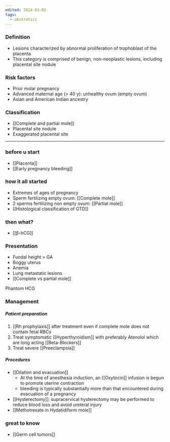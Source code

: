```yaml
---
edited: 2024-03-02
tags:
  - obstretics
---
```

### Definition
- Lesions characterized by abnormal proliferation of trophoblast of the placenta
- This category is comprised of benign, non-neoplastic lesions, including placental site nodule

### Risk factors
- Prior molar pregnancy
- Advanced maternal age (> 40 y): unhealthy ovum (empty ovum)
- Asian and American Indian ancestry
### Classification
- [[Complete and partial mole]] 
- Placental site nodule
- Exaggerated placental site
---
### before u start
- [[Placenta]] 
- [[Early pregnancy bleeding]] 

### how it all started
- Extremes of ages of pregnancy 
- Sperm fertilizing empty ovum: [[Complete mole]]
- 2 sperms fertilizing non empty ovum: [[Partial mole]]
- [[Histological classification of GTD]] 
### then what?
- [[β-hCG]] 
### Presentation 
- Fundal height > GA
- Boggy uterus
- Anemia
- Lung metastatic lesions
- [[Complete vs partial mole]] 

Phantom HCG 

### Management
##### Patient preparation
1. [[Rh prophylaxis]] after treatment even if complete mole does not contain fetal RBCs
2. Treat symptomatic [[Hyperthyroidism]] with preferably Atenolol which are long acting [[Beta-Blockers]]
3. Treat severe [[Preeclampsia]] 
##### Procedures
- [[Dilation and evacuation]] 
	- At the time of anesthesia induction, an [[Oxytocin]] infusion is begun to promote uterine contraction
	- bleeding is typically substantially more than that encountered during evacuation of a pregnancy
- [[Hysterectomy]]: supracervical hysterectomy may be performed to reduce blood loss and avoid ureteral injury 
- [[Methotrexate in Hydatidiform mole]] 

### great to know
- [[Germ cell tumors]]